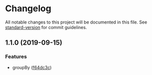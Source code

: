 # Changelog

All notable changes to this project will be documented in this file. See [standard-version](https://github.com/conventional-changelog/standard-version) for commit guidelines.

## 1.1.0 (2019-09-15)


### Features

* groupBy ([f64dc3c](https://github.com/AlfieriChou/common-function/commit/f64dc3c))
